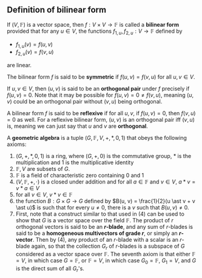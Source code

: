 ## Definition of bilinear form
If $(V, \mathbb{F})$ is a vector space, then $f: V \times V \to \mathbb{F}$ is called a **bilinear form** provided that for any $u \in V$, the functions $f_{1, u}, f_{2, u}: V \to \mathbb{F}$ defined by

 - $f_{1, u}(v) = f(u, v)$
 - $f_{2, u}(v) = f(v, u)$

are linear.

The bilinear form $f$ is said to be **symmetric** if $f(u, v) = f(v, u)$ for all $u, v \in V$.

If $u, v \in V$, then $(u, v)$ is said to be an **orthogonal pair** under $f$ precisely if $f(u, v) = 0$. Note that it may be possible for $f(u, v) = 0 \neq f(v, u)$, meaning $(u, v)$ could be an orthogonal pair without $(v, u)$ being orthogonal.

A bilinear form $f$ is said to be **reflexive** if for all $u, v$, if $f(u, v) = 0$, then $f(v, u) = 0$ as well. For a reflexive bilinear form, $(u, v)$ is an orthogonal pair iff $(v, u)$ is, meaning we can just say that $u$ and $v$ are **orthogonal**.

A **geometric algebra** is a tuple $(G, \mathbb{F}, V, +, \ast, 0, 1)$ that obeys the following axioms:

 1. $(G, +, \ast, 0, 1)$ is a ring, where $(G, +, 0)$ is the commutative group, $\ast$ is the multiplication and $1$ is the multiplicative identity
 2. $\mathbb{F}, V$ are subsets of $G$.
 3. $\mathbb{F}$ is a field of characteristic zero containing $0$ and $1$
 4. $(V, \mathbb{F}, +, \cdot)$ is a closed under addition and for all $a \in \mathbb{F}$ and $v \in V$, $a \ast v = v \ast a \in V$
 5. for all $v \in V$, $v \ast v \in \mathbb{F}$
 6. the function $B: G \times G \to G$ defined by $B(u, v) = \frac{1}{2}(u \ast v + v \ast u)$ is such that for every $u \neq 0$, there is a $v$ such that $B(u, v) \neq 0$.
 7. First, note that a construct similar to that used in (4) can be used to show that $G$ is a vector space over the field $\mathbb{F}$. The product of $r$ orthogonal vectors is said to be an **$r$-blade**, and any sum of $r$-blades is said to be a **homogeneous multivectors of grade $r$**, or simply an **$r$-vector**. Then by (4), any product of an $r$-blade with a scalar is an $r$-blade again, so that the collection $G_r$ of $r$-blades is a subspace of $G$ considered as a vector space over $\mathbb{F}$. The seventh axiom is that either $\mathbb{F} = V$, in which case $G = \mathbb{F}$, or $\mathbb{F} = V$, in which case $G_0 = \mathbb{F}$, $G_1 = V$, and $G$ is the direct sum of all $G_r$'s.

